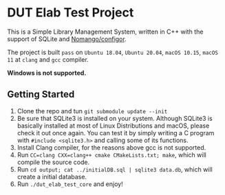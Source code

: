 # DUT Elab Test Project

This is a Simple Library Management System, written in C++ with the support of SQLite and [Nomango/configor](https://github.com/Nomango/configor).

The project is built `pass` on `Ubuntu 18.04`, `Ubuntu 20.04`, `macOS 10.15`, `macOS 11` at `clang` and `gcc` compiler.

**Windows is not supported.**

## Getting Started

1. Clone the repo and tun `git submodule update --init`
2. Be sure that SQLite3 is installed on your system. Although SQLite3 is basically installed at most of Linux Distributions and macOS, please check it out once again. You can test it by simply writing a C program with `#include <sqlite3.h>` and calling some of its functions.
3. Install Clang compiler, for the reasons above gcc is not supported.
4. Run `CC=clang CXX=clang++ cmake CMakeLists.txt; make`, which will compile the source code.
5. Run `cd output; cat ../initialDB.sql | sqlite3 data.db`, which will create a initial database.
6. Run `./dut_elab_test_core` and enjoy!
